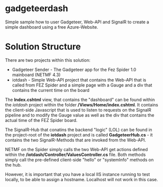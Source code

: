 gadgeteerdash
=============

Simple sample how to user Gadgeteer, Web-API and  SignalR to create a simple dashboard using a free Azure-Website.

Solution Structure
==================

There are two projects within this solution:

* Gadgeteer Sender - The Gadgeteer app for the Fez Spider 1.0 mainboard (NETMF 4.3)
* iotdash - Simple Web-API project that contains the Web-API that is called from FEZ Spider and a simple page with a Gauge and a div that contains the current time on the board

The **Index.cshtml** view, that contains the "dashboard" can be found within the *iotdash* project within the folder **/Views/Home/index.cshtml**. It contains the client-side Javascript that is used to listen to requests on the SignalR pipeline and to modify the Gauge value as well as the div that contains the actual time of the FEZ Spider board.

The SignalR-Hub that conatins the backend "logic" (LOL) can be found in the project-root of the **iotdash** project and is called **GadgeteerHub.cs** - it contains the two SignalR-Methods that are invoked from the Web-API.

NETMF on the Spider simply calls the two Web-API get actions defined within the **/iotdash/Controller/ValuesController.cs** file. Both methods simply call the pre-defined client-side "hello" or "systemInfo" methods on the hub.

However, it is important that you have a local IIS instance running to test locally, to be able to assign a hostname. Localhost will not work in this case.
